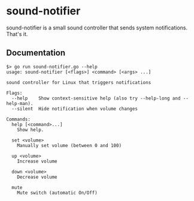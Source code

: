 # sound-notifier

sound-notifier is a small sound controller that sends system notifications. That's it.

## Documentation
```
$> go run sound-notifier.go --help
usage: sound-notifier [<flags>] <command> [<args> ...]

sound controller for Linux that triggers notifications

Flags:
  --help    Show context-sensitive help (also try --help-long and --help-man).
  --silent  Hide notification when volume changes

Commands:
  help [<command>...]
    Show help.

  set <volume>
    Manually set volume (between 0 and 100)

  up <volume>
    Increase volume

  down <volume>
    Decrease volume

  mute
    Mute switch (automatic On/Off)
```
